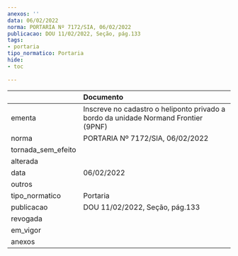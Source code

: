 ```yaml
---
anexos: ''
data: 06/02/2022
norma: PORTARIA Nº 7172/SIA, 06/02/2022
publicacao: DOU 11/02/2022, Seção, pág.133
tags:
- portaria
tipo_normatico: Portaria
hide: 
- toc 
 
---
```


|                    | Documento                                                                           |
|:-------------------|:------------------------------------------------------------------------------------|
| ementa             | Inscreve no cadastro o heliponto privado a bordo da unidade Normand Frontier (9PNF) |
| norma              | PORTARIA Nº 7172/SIA, 06/02/2022                                                    |
| tornada_sem_efeito |                                                                                     |
| alterada           |                                                                                     |
| data               | 06/02/2022                                                                          |
| outros             |                                                                                     |
| tipo_normatico     | Portaria                                                                            |
| publicacao         | DOU 11/02/2022, Seção, pág.133                                                      |
| revogada           |                                                                                     |
| em_vigor           |                                                                                     |
| anexos             |                                                                                     |